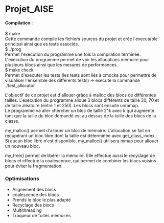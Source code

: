 # Projet_AISE

#### Compilation :  

$ make  
Cette commande compile les fichiers sources du projet et crée l'executable principal ainsi que es tests associés.  
$ ./prog  
Permet l'execution du programme une fois la compilation terminée. L'execution du programme permet de voir les allocations mémoire pour plusieurs blocs ainsi que les mesures de performances.  
$ make check  
Permet d'executer les tests (les tests sont liés à cmocka pour permettre de visualiser l'ensemble des différents tests) -> execute la commande ./test_allocator  

L'objectif de ce projet est d'allouer grâce à malloc des blocs de différentes tailles. L'execution du programme alloue 3 blocs différents de taille 30, 70 et de taille aléatoire (entre 1 et 250). Les blocs sont ensuite unmmap.  
Le programme va aller chercher un bloc de taille 2^k avec k qui augmente tant que la taille du bloc demandé est au dessus de la taille des blocs de la classe.  

my_malloc() permet d'allouer un bloc de mémoire. L'allocation se fait en récupérant un bloc libre dont la taille est déterminée avec get_class_index. Si aucun bloc libre n'est disponible, my_malloc() utilisera mmap pour allouer un nouveau bloc.  

my_free() permet de libérer la mémoire. Elle effectue aussi le recyclage de blocs et effectue la coalescence, qui permet de combiner les blocs voisins pour éviter la fragmentation.  

### Optimisations
- Alignement des blocs
- coalescence des blocs
- Prends le bloc le plus adapté
- Recyclage des blocs
- Multithreading
- Traqueur de fuites mémoires